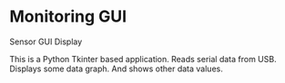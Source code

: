 # Monitoring GUI
Sensor GUI Display

This is a Python Tkinter based application.
Reads serial data from USB.
Displays some data graph. 
And shows other data values.
